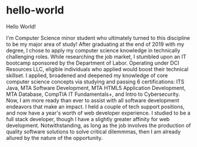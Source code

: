 # hello-world

Hello World!

I'm Computer Science minor student who ultimately turned to this discipline to be my major area of study! After graduating at the end of 2019 with my degree, I chose to apply my computer science knowledge in technically challenging roles. While researching the job market, I stumbled upon an IT bootcamp sponsored by the Department of Labor. Operating under DCI Resources LLC, eligible individuals who applied would boost their technical skillset. I applied, broadened and deepened my knowledge of core computer science concepts via studying and passing 6 certifications: ITS Java, MTA Software Development, MTA HTML5 Application Development, MTA Database, CompTIA IT Fundamentals+, and Intro to Cybersecurity. Now, I am more ready than ever to assist with all software development endeavors that make an impact. I held a couple of tech support positions, and now have a year's worth of web developer experience. I studied to be a full stack developer, though I have a slightly greater affinity for web development. Notwithstanding, as long as the job involves the production of quality software solutions to solve critical dilemmmas, then I am already allured by the nature of the opportunity. 
